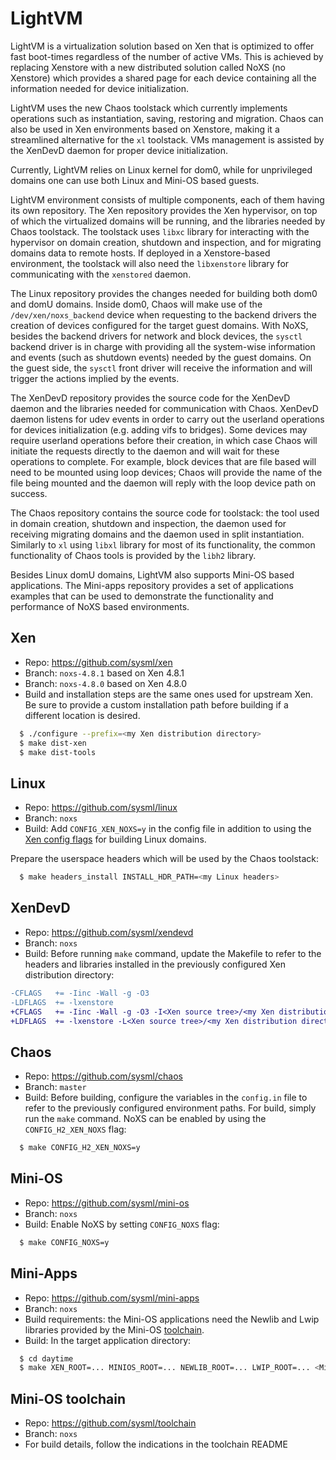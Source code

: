 # LightVM
LightVM is a virtualization solution based on Xen that is optimized to
offer fast boot-times regardless of the number of active VMs. This is
achieved by replacing Xenstore with a new distributed solution called
NoXS (no Xenstore) which provides a shared page for each device
containing all the information needed for device initialization.

LightVM uses the new Chaos toolstack which currently implements
operations such as instantiation, saving, restoring and
migration. Chaos can also be used in Xen environments based on
Xenstore, making it a streamlined alternative for the ``xl``
toolstack. VMs management is assisted by the XenDevD daemon for proper
device initialization.

Currently, LightVM relies on Linux kernel for dom0, while for
unprivileged domains one can use both Linux and Mini-OS based guests.

LightVM environment consists of multiple components, each of them
having its own repository. The Xen repository provides the Xen
hypervisor, on top of which the virtualized domains will be running,
and the libraries needed by Chaos toolstack. The toolstack uses ``libxc``
library for interacting with the hypervisor on domain creation,
shutdown and inspection, and for migrating domains data to remote
hosts. If deployed in a Xenstore-based environment, the toolstack will
also need the ``libxenstore`` library for communicating with the ``xenstored``
daemon.

The Linux repository provides the changes needed for building both
dom0 and domU domains. Inside dom0, Chaos will make use of the
``/dev/xen/noxs_backend`` device when requesting to the backend drivers
the creation of devices configured for the target guest domains. With
NoXS, besides the backend drivers for network and block devices, the
``sysctl`` backend driver is in charge with providing all the system-wise
information and events (such as shutdown events) needed by the guest
domains. On the guest side, the ``sysctl`` front driver will receive the
information and will trigger the actions implied by the events.

The XenDevD repository provides the source code for the XenDevD daemon
and the libraries needed for communication with Chaos. XenDevD daemon
listens for udev events in order to carry out the userland operations
for devices initialization (e.g. adding vifs to bridges). Some devices
may require userland operations before their creation, in which case
Chaos will initiate the requests directly to the daemon and will wait
for these operations to complete. For example, block devices that are
file based will need to be mounted using loop devices; Chaos will
provide the name of the file being mounted and the daemon will reply
with the loop device path on success.

The Chaos repository contains the source code for toolstack: the tool
used in domain creation, shutdown and inspection, the daemon used for
receiving migrating domains and the daemon used in split
instantiation. Similarly to ``xl`` using ``libxl`` library for most of its
functionality, the common functionality of Chaos tools is provided by
the ``libh2`` library.

Besides Linux domU domains, LightVM also supports Mini-OS based 
applications. The Mini-apps repository provides a set of applications 
examples that can be used to demonstrate the functionality and 
performance of NoXS based environments.

## Xen
* Repo: https://github.com/sysml/xen
* Branch: ``noxs-4.8.1`` based on Xen 4.8.1
* Branch: ``noxs-4.8.0`` based on Xen 4.8.0
* Build and installation steps are the same ones used for upstream
Xen. Be sure to provide a custom installation path before building if
a different location is desired.

```bash
  $ ./configure --prefix=<my Xen distribution directory>
  $ make dist-xen
  $ make dist-tools
```

## Linux
* Repo: https://github.com/sysml/linux
* Branch: ``noxs``
* Build: Add ``CONFIG_XEN_NOXS=y`` in the config file in addition to using
the [Xen config flags](https://wiki.xenproject.org/wiki/Mainline_Linux_Kernel_Configs#Configuring_the_Kernel) for building Linux domains.

Prepare the userspace headers which will be used by the Chaos toolstack:

```bash
  $ make headers_install INSTALL_HDR_PATH=<my Linux headers>
```

## XenDevD
* Repo: https://github.com/sysml/xendevd
* Branch: ``noxs``
* Build: Before running ``make`` command, update the Makefile to refer to
the headers and libraries installed in the previously configured Xen
distribution directory:

```diff
-CFLAGS   += -Iinc -Wall -g -O3
-LDFLAGS  += -lxenstore
+CFLAGS   += -Iinc -Wall -g -O3 -I<Xen source tree>/<my Xen distribution directory>/include
+LDFLAGS  += -lxenstore -L<Xen source tree>/<my Xen distribution directory>/lib
```

## Chaos
* Repo: https://github.com/sysml/chaos
* Branch: ``master``
* Build: Before building, configure the variables in the ``config.in`` file
to refer to the previously configured environment paths. For build,
simply run the ``make`` command. NoXS can be enabled by using the
``CONFIG_H2_XEN_NOXS`` flag:

```bash
  $ make CONFIG_H2_XEN_NOXS=y
```

## Mini-OS
* Repo: https://github.com/sysml/mini-os
* Branch: ``noxs``
* Build: Enable NoXS by setting ``CONFIG_NOXS`` flag:

```bash
  $ make CONFIG_NOXS=y
```

## Mini-Apps
* Repo: https://github.com/sysml/mini-apps
* Branch: ``noxs``
* Build requirements: the Mini-OS applications need the Newlib and Lwip libraries 
  provided by the Mini-OS [toolchain](#mini-os-toolchain).
* Build: In the target application directory:

```bash
  $ cd daytime
  $ make XEN_ROOT=... MINIOS_ROOT=... NEWLIB_ROOT=... LWIP_ROOT=... <Mini-OS specific flags>
```

## Mini-OS toolchain
* Repo: https://github.com/sysml/toolchain
* Branch: ``noxs``
* For build details, follow the indications in the toolchain README

